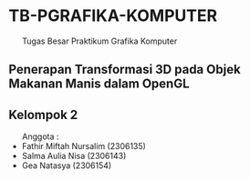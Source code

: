 # TB-PGRAFIKA-KOMPUTER
<ul>Tugas Besar Praktikum Grafika Komputer</ul>
<h2>Penerapan Transformasi 3D pada Objek Makanan Manis dalam OpenGL</h2>
<h2>Kelompok 2</h2>
<ul> Anggota :
  <li>Fathir Miftah Nursalim (2306135)</li>
  <li>Salma  Aulia Nisa (2306143)</li>
  <li>Gea Natasya  (2306154)</li>
</ul>


